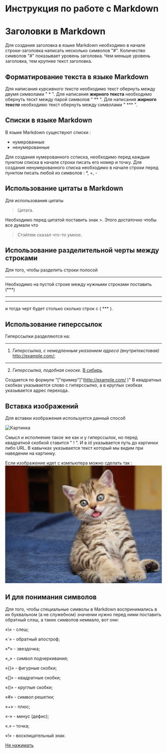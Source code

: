 # Инструкция по работе с Markdown

# Заголовки в Markdown
Для создания заголовка в языке Markdown необходимо в начале строки-заголовка написать несколько символов "#". Количество символов "#" показывает уровень заголовка. Чем меньше уровень заголовка, тем крупнее текст заголовка.

## Форматирование текста в языке Markdown
Для написания *курсивного текста* необходимо текст обернуть между двумя символами " * ". Для написания **жирного текста** необходимо обернуть тескт между парой символов " ** ". Для написания ***жирного текста*** необходимо текст обернуть между символами " *** ". 

## Списки в языке Markdown
В языке Markdown существуют списки :
+ нумерованные
+ ненумерованные 

Для создания нумерованного ссписка, необходимо перед каждым пунктом списка в начале строки писать его номер и точку.
Для создания ненумерованного списка необходимо в начале строки перед пунктом писать любой из символов : *, +, -

## Использование цитаты в Markdown 
Для использования цитаты
>Цитата.

Необходимо перед цитатой поставить знак >. Этого достаточно чтобы все думали что 

> Стэйтем сказал что-то умное.



## Использование разделительной черты между строками

Для того, чтобы разделить строки полосой
***
Необходимо на пустой строке между нужными строками поставить (***)
***
***
и тогда черт будет столько сколько строк с ( *** ).

## Использование гиперссылок
[В сибирь]: http://example.com/ 
Гиперссылки разделяются на:
***
1. *Гиперссылка, с немедленным указанием адреса (внутритекстовая)* http://example.com/;
***
2. *Гиперссылка, подобная сноске.* [В сибирь].

Создается по формуле   "["пример"]"(http://example.com/ )"
В квадратных скобках указывается слово с гиперссылко, а в круглых скобках указывается адрес перехода.

## Вставка изображений
Для вставки изображения используется данный способ

![Картинка][image1]

[image1]: https://i.pinimg.com/originals/db/b0/8a/dbb08a069d1f24c4b61da740198a59cc.jpg "Котик"

 Смысл и исполнение такое же как и у гиперссылок, но перед квадратной скобкой ставится " ! ". И в id указывается путь до картинки либо URL. В кавычках указывается текст который мы видим при наведении на картинку.

Если изображение идет с компьютера можно сделать так :
![котик](Img.jpg)

## И для понимания символов
Для того, чтобы специальные символы в Markdown воспринимались в их буквальном (а не служебном) значении нужно перед ними поставить обратный слэш, а таких символов неммало, вот они:

«\» - слеш;

«`» - обратный апостроф;

«*» - звездочка;

«_» - символ подчеркивания;

«{}» - фигурные скобки;

«[]» - квадратные скобки;

«()» - круглые скобки;

«#» - символ решетки;

«+» - плюс;

«-» - минус (дефис);

«.» – точка;

«!» - восклицательный знак.

[Не нажимать](https://gist.github.com/Jekins/2bf2d0638163f1294637#Blockquotes)
 

